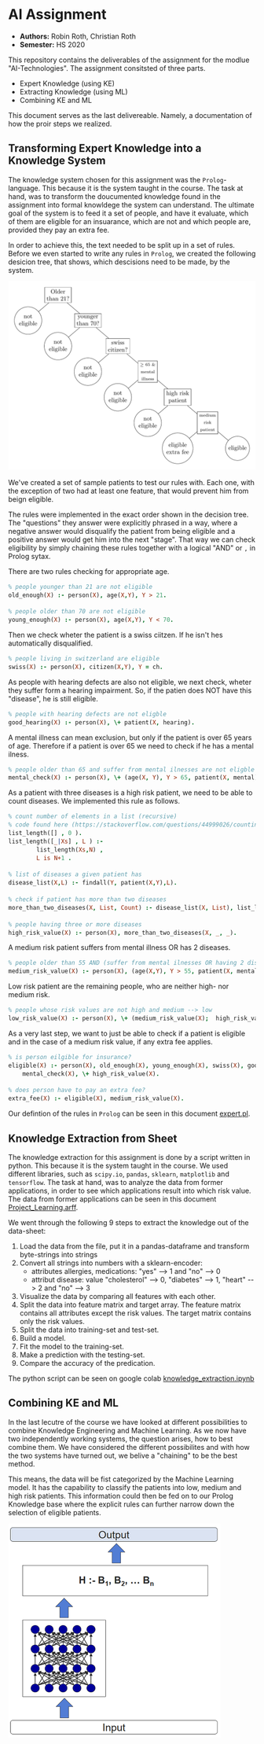# AI Assignment

- **Authors:** Robin Roth, Christian Roth
- **Semester:** HS 2020

This repository contains the deliverables of the assignment for the modlue "AI-Technologies".
The assignment consitsted of three parts.

- Expert Knowledge (using KE)
- Extracting Knowledge (using ML)
- Combining KE and ML

This document serves as the last delivereable. Namely, a documentation of how the proir steps we realized.


## Transforming Expert Knowledge into a Knowledge System

The knowledge system chosen for this assignment was the `Prolog`-language.
This because it is the system taught in the course.
The task at hand, was to transform the doucumented knowledge found in the assignment into formal knowldege the system can understand.
The ultimate goal of the system is to feed it a set of people, and have it evaluate, which of them are eligible for an insuarance, which are not and which people are, provided they pay an extra fee.

In order to achieve this, the text needed to be split up in a set of rules.
Before we even started to write any rules in `Prolog`, we created the following desicion tree, that shows, which descisions need to be made, by the system.

![tree](tree/tree.png)

We've created a set of sample patients to test our rules with. Each one, with the exception of two had at least one feature, that would prevent him from beign eligible.

The rules were implemented in the exact order shown in the decision tree.
The "questions" they answer were explicitly phrased in a way, where a negative answer would disqualify the patient from being eligible and a positive answer would get him into the next "stage".
That way we can check eligibility by simply chaining these rules together with a logical "AND" or `,` in Prolog sytax.

There are two rules checking for appropriate age.

```prolog
% people younger than 21 are not eligible
old_enough(X) :- person(X), age(X,Y), Y > 21.

% people older than 70 are not eligible
young_enough(X) :- person(X), age(X,Y), Y < 70.
```

Then we check wheter the patient is a swiss ciitzen. If he isn't hes automatically disqualified.

```prolog
% people living in switzerland are eligible
swiss(X) :- person(X), citizen(X,Y), Y = ch.
```

As people with hearing defects are also not eligible, we next check, wheter they suffer form a hearing impairment.
So, if the patien does NOT have this "disease", he is still eligible.

```prolog
% people with hearing defects are not eligble
good_hearing(X) :- person(X), \+ patient(X, hearing).
```

A mental illness can mean exclusion, but only if the patient is over 65 years of age.
Therefore if a patient is over 65 we need to check if he has a mental ilness.

```prolog
% people older than 65 and suffer from mental ilnesses are not eligble
mental_check(X) :- person(X), \+ (age(X, Y), Y > 65, patient(X, mental)).
```

As a patient with three diseases is a high risk patient, we need to be able to count diseases. We implemented this rule as follows.

```prolog
% count number of elements in a list (recursive)
% code found here (https://stackoverflow.com/questions/44999026/counting-list-size-resulting-from-a-findall-not-working-in-prolog)
list_length([] , 0 ).
list_length([_|Xs] , L ) :- 
        list_length(Xs,N) , 
        L is N+1 .

% list of diseases a given patient has
disease_list(X,L) :- findall(Y, patient(X,Y),L).

% check if patient has more than two diseases
more_than_two_diseases(X, List, Count) :- disease_list(X, List), list_length(List, Count), Count > 2.

% people having three or more diseases
high_risk_value(X) :- person(X), more_than_two_diseases(X, _, _).
```

A medium risk patient suffers from mental illness OR has 2 diseases.

```prolog
% people older than 55 AND (suffer from mental ilnesses OR having 2 diseases)
medium_risk_value(X) :- person(X), (age(X,Y), Y > 55, patient(X, mental)).
```

Low risk patient are the remaining people, who are neither high- nor medium risk.

```prolog
% people whose risk values are not high and medium --> low
low_risk_value(X) :- person(X), \+ (medium_risk_value(X);  high_risk_value(X)).
```

As a very last step, we want to just be able to check if a patient is eligible and
 in the case of a medium risk value, if any extra fee applies.

```prolog
% is person eilgible for insurance?
eligible(X) :- person(X), old_enough(X), young_enough(X), swiss(X), good_hearing(X), 
    mental_check(X), \+ high_risk_value(X).

% does person have to pay an extra fee?
extra_fee(X) :- eligible(X), medium_risk_value(X).
```

Our defintion of the rules in `Prolog` can be seen in this document [expert.pl](https://github.com/sekthor/ai-assignment/blob/master/expert.pl).


## Knowledge Extraction from Sheet

The knowledge extraction for this assignment is done by a script written in python.
This because it is the system taught in the course.
We used different libraries, such as `scipy.io`, `pandas`, `sklearn`, `matplotlib` and `tensorflow`.
The task at hand, was to analyze the data from former applications,
in order to see which applications result into which risk value.
The data from former applications can be seen in this document [Project_Learning.arff](https://github.com/sekthor/ai-assignment/blob/master/Project_Learning.arff).

We went through the following 9 steps to extract the knowledge out of the data-sheet:
1. Load the data from the file, put it in a pandas-dataframe and transform byte-strings into strings
2. Convert all strings into numbers with a sklearn-encoder:
    - attributes allergies, medications: "yes" --> 1 and "no" --> 0
    - attribut disease: value "cholesterol" --> 0, "diabetes" --> 1, "heart" --> 2 and "no" --> 3
3. Visualize the data by comparing all features with each other.
4. Split the data into feature matrix and target array. The feature matrix contains all attributes except the risk values.
The target matrix contains only the risk values.
5. Split the data into training-set and test-set.
6. Build a model.
7. Fit the model to the training-set.
8. Make a prediction with the testing-set.
9. Compare the accuracy of the predication.

The python script can be seen on google colab [knowledge_extraction.ipynb](https://colab.research.google.com/drive/1YQTKCYbEk49Kla6bi7dIiX1yr1KsCPyY?usp=sharing)


## Combining KE and ML

In the last lecutre of the course we have looked at different possibilities to combine Knowledge Engineering and Machine Learning.
As we now have two independently working systems, the question arises, how to best combine them.
We have considered the different possibilites and with how the two systems have turned out, we belive a "chaining" to be the best method.

This means, the data will be fist categorized by the Machine Learning model.
It has the capability to classify the patients into low, medium and high risk patients.
This information could then be fed on to our Prolog Knowledge base where the explicit rules can further narrow down the selection of eligible patients.

![combining_model](tree/Combining_KE_ML.png)
